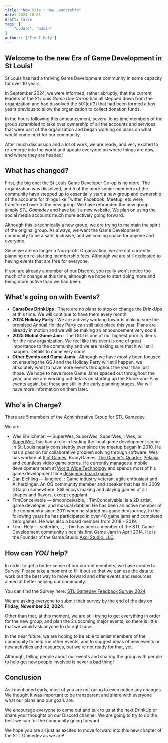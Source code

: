 ```yaml
---
title: "New Site + New Leadership"
date: 2024-10-01
draft: false
tags: [
    "update", "admin"
]
authors: ['Tim I Hely']
---
```


## Welcome to the new Era of Game Development in St Louis!

St Louis has had a thriving Game Development community in some capacity for over 10 years.

In September 2024, we were informed, rather abruptly, that the current leaders of the *St Louis Game Dev Co-op* had all stepped down from the organization and had dissolved the 501(c)(3) that had been formed a few years previous to allow the organization to collect donation funds.

In the hours following this announcement, several long-time members of the group scrambled to take over ownership of all the accounts and services that were part of the organization and began working on plans on what would come next for our community.

After much discussion and a lot of work, we are ready, and very excited to re-emerge into the world and update everyone on where things are now, and where they are headed!

## What has changed?

First, the big one: the St Louis Game Developer Co-op is no more. The organization was dissolved, and 5 of the more senior members of the community have stepped up to essentially start a new group and ownership of the accounts for things like Twitter, Facebook, Meetup, etc were transferred over to the new group. We have rebranded the new group simply *STL Gamedev* and have built a new website. We plan on using the social media accounts much more actively going forward.

Although this is technically a new group, we are trying to maintain the spirit of the original group. As always, we want the Game Development community to be a safe, inclusive, and welcoming space for anyone and everyone.

Since we are no longer a Non-profit Organization, we are not currently planning on re-starting membership fees. Although we are still dedicated to having events that are free for everyone.

If you are already a member of our Discord, you really won't notice too much of a change at this time, although we hope to start doing more and being more active than we had been.

## What's going on with Events?

* **GameDev DrinkUps**
  : There are no plans to stop or change the DrinkUps at this time. We will continue to have them every month.
* **2024 Holiday Party**
  : We are actively working towards making sure the promised Annual Holiday Party can still take place this year. Plans are already in motion and we will be making an announcement very soon!
* **2025 Global Game Jam**
  : The GGJ is one of our highest priority items for the new organization. We feel like this event is one of great importance to the community and we are making sure that it will still happen. Details to come very soon!
* **Other Events and Game Jams**
  : Although we have mostly been focused on ensuring the GGJ and the Holiday Party will still happen, we absolutely want to have more events throughout the year than just those. We hope to have more Game Jams spaced out throughout the year, and we are working out details on starting up the Share-and-Play events again, but these are still in the early planning stages. We will have more information on them later.

## Who's in Charge?

There are 5 members of the Administrative Group for STL Gamedev.

We are:

- Wes Ehrlichman &mdash; <i class="i fa-brands fa-discord"></i> SuperWes, <i class="fa-brands fa-xbox"></i> SuperWes, <i class="fa-brands fa-playstation"></i> SuperWes, [<i class="fa-brands fa-x-twitter"></i>](https://www.x.com/wesleyte)
  : Wes, or [SuperWes](https://www.superwes.com/), has had a role in leading the local game development scene in St. Louis nearly consistently ever since the meetup began in 2010. He has a passion for collaborative problem solving through software. Wes has worked at [Riot Games](https://www.riotgames.com/), BradyGames, [The Gamer's Quarter](https://thegamersquarter.com/), [Pelaaja](https://www.pelaaja.fi/), and countless video game stores. He currently manages a mobile development team at [World Wide Technology](https://www.wwt.com/) and spends most of his game development time [designing board games](https://midnightlaunchgames.com/).
- Dan Eichling &mdash; <i class="i fa-brands fa-discord"></i> kinglord, [<i class="fa-sharp-duotone fa-solid fa-mailbox"></i>](mailto:dan@callsigngames.com)
  : Game industry veteran, agile enthusiast and AI harbinger. An OG community member and speaker that has his 2009 GGJ pin somewhere. Still enjoys making and playing games of all shapes and flavors, except eggplant.
- TimConceivable &mdash; <i class="i fa-brands fa-discord"></i> timconceivable, [<i class="i fa-brands fa-itch-io"></i>](https://timconceivable.itch.io/)
  : TimConceivable! is a 2D artist, game developer, and musical dabbler. He has been an active member of the community since 2011 when he started his game dev journey. In the following years he has participated in over 40 game jams and completed zero games. He was also a board member from 2018 - 2019.
- Tim I Hely &mdash; <i class="i fa-brands fa-discord"></i> seifertim, [<i class="fa-sharp-duotone fa-solid fa-mailbox"></i>](mailto:tim@axolstudio.com), [<i class="i fa-brands fa-itch-io"></i>](https://seifertim.itch.io/), [<i class="i fa-brands fa-itch-io"></i>](https://axolstudio.itch.io/)
  : Tim has been a member of the STL Game Development community since his first Game Jam in April 2014. He is the Founder of the Game Studio [Axol Studio, LLC](https://axolstudio.com).
  
## How can *YOU* help?

In order to get a better sense of our current members, we have created a Survey. Please take a moment to fill it out so that we can use the data to work out the best way to move forward and offer events and resources aimed at better helping our community.

You can find the Survey here: [STL Gamedev Feedback Survey 2024](https://forms.gle/8yw88DMSQiErQTnS9)

We are asking everyone to submit their survey by the end of the day on **Friday, November 22, 2024**.

Other than that, at this moment, we are still trying to get everything in order for the new group, and plan the 2 upcoming major events, so there is little that we would ask anyone to do right now.

In the near future, we are hoping to be able to enlist members of the community to help run other events, and to suggest ideas of new events or new activities and resources, but we're not ready for that, yet.

Although, telling people about our events and sharing the group with people to help get new people involved is never a bad thing!

## Conclusion

As I mentioned early, most of you are not going to even notice any changes. We thought it was important to be transparent and share with everyone what our plans and our goals are.

We encourage everyone to come out and talk to us at the next DrinkUp or share your thoughts on our Discord channel. We are going to try to do the best we can for the community going forward.

We hope you are all just as excited to move forward into this new chapter of the STL Gamedev as we are!
